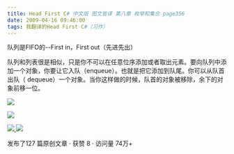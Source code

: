 ```yaml
---
title: Head First C# 中文版 图文皆译 第八章 枚举和集合 page356
date: 2009-04-16 09:46:00
tags: 我翻译的Head First C#（习作）
---
```

队列是FIFO的--First in，First out（先进先出）

  

队列和列表很是相似，只是你不可以在任意位序添加或者取出元素。要向队列中添加一个对象，你要让它入队（enqueue）。也就是把它添加到队尾。你可以从队首出队（
dequeue）一个对象。当你这样做的时候，队首的对象被移除，余下的对象前移一位。

  

![](https://p-blog.csdn.net/images/p_blog_csdn_net/cuipengfei1/EntryImages/20090416/2009-04-16_09-30-00.jpg)

![](https://p-blog.csdn.net/images/p_blog_csdn_net/cuipengfei1/EntryImages/20090416/2009-04-16_09-42-12.jpg)



[ ![](https://profile.csdnimg.cn/5/2/5/3_cuipengfei1)
![](https://g.csdnimg.cn/static/user-reg-year/1x/11.png)
](https://blog.csdn.net/cuipengfei1)



发布了127 篇原创文章  ·  获赞 8  ·  访问量 74万+

